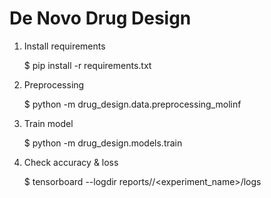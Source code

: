 De Novo Drug Design
==============================

1. Install requirements
   
    $ pip install -r requirements.txt
    
2. Preprocessing
   
    $ python -m drug_design.data.preprocessing_molinf

3. Train model
   
    $ python -m drug_design.models.train

4. Check accuracy & loss
   
    $ tensorboard --logdir reports/<date>/<experiment_name>/logs
